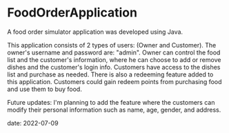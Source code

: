 # FoodOrderApplication
A food order simulator application was developed using Java.

This application consists of 2 types of users: (Owner and Customer).
The owner's username and password are: "admin". Owner can control the food list and the customer's information, where he can choose to add or remove dishes and the customer's login info.
Customers have access to the dishes list and purchase as needed. There is also a redeeming feature added to this application. Customers could gain redeem points from purchasing food and use them to buy food.

Future updates: I'm planning to add the feature where the customers can modify their personal information such as name, age, gender, and address.


date: 2022-07-09
